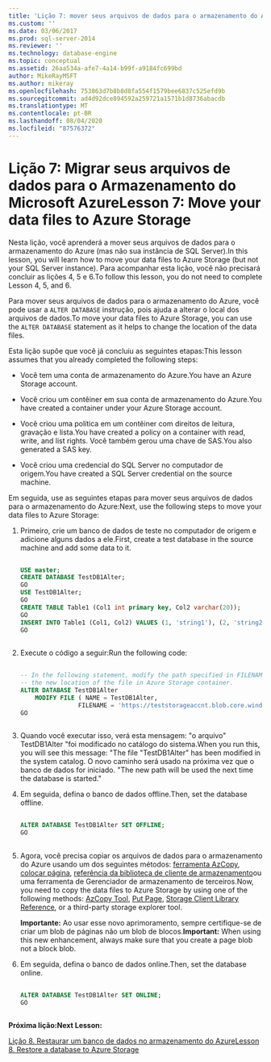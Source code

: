 ```yaml
---
title: 'Lição 7: mover seus arquivos de dados para o armazenamento do Azure | Microsoft Docs'
ms.custom: ''
ms.date: 03/06/2017
ms.prod: sql-server-2014
ms.reviewer: ''
ms.technology: database-engine
ms.topic: conceptual
ms.assetid: 26aa534a-afe7-4a14-b99f-a9184fc699bd
author: MikeRayMSFT
ms.author: mikeray
ms.openlocfilehash: 753863d7b8b8d8fa554f1579bee6837c525efd9b
ms.sourcegitcommit: ad4d92dce894592a259721a1571b1d8736abacdb
ms.translationtype: MT
ms.contentlocale: pt-BR
ms.lasthandoff: 08/04/2020
ms.locfileid: "87576372"
---
```

# <a name="lesson-7-move-your-data-files-to-azure-storage"></a><span data-ttu-id="cfb25-102">Lição 7: Migrar seus arquivos de dados para o Armazenamento do Microsoft Azure</span><span class="sxs-lookup"><span data-stu-id="cfb25-102">Lesson 7: Move your data files to Azure Storage</span></span>
  <span data-ttu-id="cfb25-103">Nesta lição, você aprenderá a mover seus arquivos de dados para o armazenamento do Azure (mas não sua instância de SQL Server).</span><span class="sxs-lookup"><span data-stu-id="cfb25-103">In this lesson, you will learn how to move your data files to Azure Storage (but not your SQL Server instance).</span></span> <span data-ttu-id="cfb25-104">Para acompanhar esta lição, você não precisará concluir as lições 4, 5 e 6.</span><span class="sxs-lookup"><span data-stu-id="cfb25-104">To follow this lesson, you do not need to complete Lesson 4, 5, and 6.</span></span>  
  
 <span data-ttu-id="cfb25-105">Para mover seus arquivos de dados para o armazenamento do Azure, você pode usar a `ALTER DATABASE` instrução, pois ajuda a alterar o local dos arquivos de dados.</span><span class="sxs-lookup"><span data-stu-id="cfb25-105">To move your data files to Azure Storage, you can use the `ALTER DATABASE` statement as it helps to change the location of the data files.</span></span>  
  
 <span data-ttu-id="cfb25-106">Esta lição supõe que você já concluiu as seguintes etapas:</span><span class="sxs-lookup"><span data-stu-id="cfb25-106">This lesson assumes that you already completed the following steps:</span></span>  
  
-   <span data-ttu-id="cfb25-107">Você tem uma conta de armazenamento do Azure.</span><span class="sxs-lookup"><span data-stu-id="cfb25-107">You have an Azure Storage account.</span></span>  
  
-   <span data-ttu-id="cfb25-108">Você criou um contêiner em sua conta de armazenamento do Azure.</span><span class="sxs-lookup"><span data-stu-id="cfb25-108">You have created a container under your Azure Storage account.</span></span>  
  
-   <span data-ttu-id="cfb25-109">Você criou uma política em um contêiner com direitos de leitura, gravação e lista.</span><span class="sxs-lookup"><span data-stu-id="cfb25-109">You have created a policy on a container with read, write, and list rights.</span></span> <span data-ttu-id="cfb25-110">Você também gerou uma chave de SAS.</span><span class="sxs-lookup"><span data-stu-id="cfb25-110">You also generated a SAS key.</span></span>  
  
-   <span data-ttu-id="cfb25-111">Você criou uma credencial do SQL Server no computador de origem.</span><span class="sxs-lookup"><span data-stu-id="cfb25-111">You have created a SQL Server credential on the source machine.</span></span>  
  
 <span data-ttu-id="cfb25-112">Em seguida, use as seguintes etapas para mover seus arquivos de dados para o armazenamento do Azure:</span><span class="sxs-lookup"><span data-stu-id="cfb25-112">Next, use the following steps to move your data files to Azure Storage:</span></span>  
  
1.  <span data-ttu-id="cfb25-113">Primeiro, crie um banco de dados de teste no computador de origem e adicione alguns dados a ele.</span><span class="sxs-lookup"><span data-stu-id="cfb25-113">First, create a test database in the source machine and add some data to it.</span></span>  
  
    ```sql  
  
    USE master;   
    CREATE DATABASE TestDB1Alter;   
    GO   
    USE TestDB1Alter;   
    GO   
    CREATE TABLE Table1 (Col1 int primary key, Col2 varchar(20));   
    GO   
    INSERT INTO Table1 (Col1, Col2) VALUES (1, 'string1'), (2, 'string2');   
    GO  
  
    ```  
  
2.  <span data-ttu-id="cfb25-114">Execute o código a seguir:</span><span class="sxs-lookup"><span data-stu-id="cfb25-114">Run the following code:</span></span>  
  
    ```sql  
  
    -- In the following statement, modify the path specified in FILENAME to   
    -- the new location of the file in Azure Storage container.   
    ALTER DATABASE TestDB1Alter    
        MODIFY FILE ( NAME = TestDB1Alter,    
                    FILENAME = 'https://teststorageaccnt.blob.core.windows.net/testcontaineralter/TestDB1AlterData.mdf');   
    GO  
  
    ```  
  
3.  <span data-ttu-id="cfb25-115">Quando você executar isso, verá esta mensagem: "o arquivo" TestDB1Alter "foi modificado no catálogo do sistema.</span><span class="sxs-lookup"><span data-stu-id="cfb25-115">When you run this, you will see this message: "The file "TestDB1Alter" has been modified in the system catalog.</span></span> <span data-ttu-id="cfb25-116">O novo caminho será usado na próxima vez que o banco de dados for iniciado. "</span><span class="sxs-lookup"><span data-stu-id="cfb25-116">The new path will be used the next time the database is started."</span></span>  
  
4.  <span data-ttu-id="cfb25-117">Em seguida, defina o banco de dados offline.</span><span class="sxs-lookup"><span data-stu-id="cfb25-117">Then, set the database offline.</span></span>  
  
    ```sql  
  
    ALTER DATABASE TestDB1Alter SET OFFLINE;   
    GO  
  
    ```  
  
5.  <span data-ttu-id="cfb25-118">Agora, você precisa copiar os arquivos de dados para o armazenamento do Azure usando um dos seguintes métodos: [ferramenta AzCopy](https://docs.microsoft.com/archive/blogs/windowsazurestorage/azcopy-uploadingdownloading-files-for-windows-azure-blobs), [colocar página](https://msdn.microsoft.com/library/azure/ee691975.aspx), [referência da biblioteca de cliente de armazenamento](https://msdn.microsoft.com/library/azure/dn261237.aspx)ou uma ferramenta de Gerenciador de armazenamento de terceiros.</span><span class="sxs-lookup"><span data-stu-id="cfb25-118">Now, you need to copy the data files to Azure Storage by using one of the following methods: [AzCopy Tool](https://docs.microsoft.com/archive/blogs/windowsazurestorage/azcopy-uploadingdownloading-files-for-windows-azure-blobs), [Put Page](https://msdn.microsoft.com/library/azure/ee691975.aspx), [Storage Client Library Reference](https://msdn.microsoft.com/library/azure/dn261237.aspx), or a third-party storage explorer tool.</span></span>  
  
     <span data-ttu-id="cfb25-119">**Importante:** Ao usar esse novo aprimoramento, sempre certifique-se de criar um blob de páginas não um blob de blocos.</span><span class="sxs-lookup"><span data-stu-id="cfb25-119">**Important:** When using this new enhancement, always make sure that you create a page blob not a block blob.</span></span>  
  
6.  <span data-ttu-id="cfb25-120">Em seguida, defina o banco de dados online.</span><span class="sxs-lookup"><span data-stu-id="cfb25-120">Then, set the database online.</span></span>  
  
    ```sql  
  
    ALTER DATABASE TestDB1Alter SET ONLINE;   
    GO  
  
    ```  
  
 <span data-ttu-id="cfb25-121">**Próxima lição:**</span><span class="sxs-lookup"><span data-stu-id="cfb25-121">**Next Lesson:**</span></span>  
  
 [<span data-ttu-id="cfb25-122">Lição 8. Restaurar um banco de dados no armazenamento do Azure</span><span class="sxs-lookup"><span data-stu-id="cfb25-122">Lesson 8. Restore a database to Azure Storage</span></span>](lesson-7-restore-a-database-to-a-point-in-time.md)  
  
  
